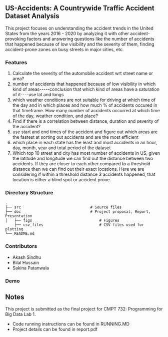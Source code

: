 ## US-Accidents: A Countrywide Traffic Accident Dataset Analysis

This project focuses on understanding the accident trends in the United States from the years 2016 - 2020 by analyzing it with other accident-provoking factors and answering questions like the number of accidents that happened because of low visibility and the severity of them, finding accident-prone zones on busy streets in major cities, etc. 

### Features

1. Calculate the severity of the automobile accident wrt street name or area?  
2. number of accidents that happened because of low visibility in which kind of areas-----conclusion that which kind of areas have a saturation of it----use lat and longs  
3. which weather conditions are not suitable for driving at which time of the day and in which places and how much % of accidents occured in that timeframe. How many number of accidents occurred at which time of the day, weather condition, and place?  
4. Find if there is a correlation between distance, duration and severity of the accident?  
5. use start and end times of the accident and figure out which areas are the fastest at sorting out accidents and are the most efficient  
6. which place in each state has the least and most accidents in an hour, day, month, year and total period of the dataset  
7. Which top 10 street and city has most number of accidents in US, given the latitude and longitude we can find out the distance between two accidents. If they are closer to each other compared to a threshold distance then we can find out their exact locations. Here we are considering if within a threshold distance 3 accidents happened, that location is either a blind spot or accident prone.  


### Directory Structure

    .                               
    ├── src                               # Source files 
    ├── doc                               # Project proposal, Report, Presentation
    │   ├── figs                              # Figures
        ├── csv_files                         # CSV files used for plotting
    └── README.md

### Contributors

- Akash Sindhu
- Bilal Hussain
- Sakina Patanwala

### Demo


## Notes
This project is submitted as the final project for CMPT 732: Programming for Big Data Lab 1.
- Code running instructions can be found in RUNNING.MD
- Project details can be found in report.pdf
